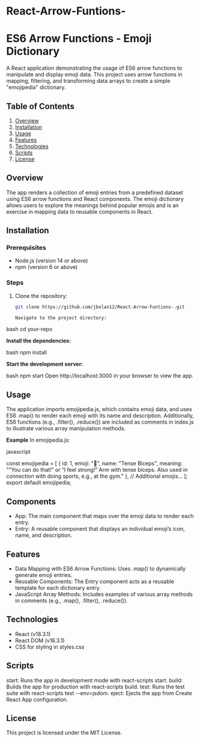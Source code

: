 # React-Arrow-Funtions-

# ES6 Arrow Functions - Emoji Dictionary

A React application demonstrating the usage of ES6 arrow functions to manipulate and display emoji data. This project uses arrow functions in mapping, filtering, and transforming data arrays to create a simple "emojipedia" dictionary.

## Table of Contents

1. [Overview](#overview)
2. [Installation](#installation)
3. [Usage](#usage)
4. [Features](#features)
5. [Technologies](#technologies)
6. [Scripts](#scripts)
7. [License](#license)

## Overview

The app renders a collection of emoji entries from a predefined dataset using ES6 arrow functions and React components. The emoji dictionary allows users to explore the meanings behind popular emojis and is an exercise in mapping data to reusable components in React.

## Installation

### Prerequisites

- Node.js (version 14 or above)
- npm (version 6 or above)

### Steps

1. Clone the repository:

   ```bash
   git clone https://github.com/jbolan12/React-Arrow-Funtions-.git

   Navigate to the project directory:

bash
cd your-repo

**Install the dependencies:**

bash
npm install

**Start the development server:**

bash
npm start
Open http://localhost:3000 in your browser to view the app.

## Usage
The application imports emojipedia.js, which contains emoji data, and uses ES6 .map() to render each emoji with its name and description. Additionally, ES6 functions (e.g., .filter(), .reduce()) are included as comments in index.js to illustrate various array manipulation methods.

**Example**
In emojipedia.js:

javascript

const emojipedia = [
  {
    id: 1,
    emoji: "💪",
    name: "Tense Biceps",
    meaning:
      "“You can do that!” or “I feel strong!” Arm with tense biceps. Also used in connection with doing sports, e.g., at the gym."
  },
  // Additional emojis...
];
export default emojipedia;


## Components
- App: The main component that maps over the emoji data to render each entry.
- Entry: A reusable component that displays an individual emoji’s icon, name, and description.


## Features
- Data Mapping with ES6 Arrow Functions: Uses .map() to dynamically generate emoji entries.
- Reusable Components: The Entry component acts as a reusable template for each dictionary entry.
- JavaScript Array Methods: Includes examples of various array methods in comments (e.g., .map(), .filter(), .reduce()).


## Technologies
- React (v18.3.1)
- React DOM (v18.3.1)
- CSS for styling in styles.css

## Scripts
start: Runs the app in development mode with react-scripts start.
build: Builds the app for production with react-scripts build.
test: Runs the test suite with react-scripts test --env=jsdom.
eject: Ejects the app from Create React App configuration.


## License
This project is licensed under the MIT License.
